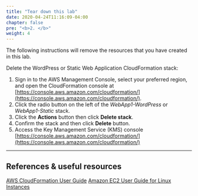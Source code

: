 ```yaml
---
title: "Tear down this lab"
date: 2020-04-24T11:16:09-04:00
chapter: false
pre: "<b>2. </b>"
weight: 4
---
```


The following instructions will remove the resources that you have created in this lab.

Delete the WordPress or Static Web Application CloudFormation stack:

1. Sign in to the AWS Management Console, select your preferred region, and open the CloudFormation console at [https://console.aws.amazon.com/cloudformation/](https://console.aws.amazon.com/cloudformation/).
2. Click the radio button on the left of the *WebApp1-WordPress* or *WebApp1-Static* stack.
3. Click the **Actions** button then click **Delete stack**.
4. Confirm the stack and then click **Delete** button.
5. Access the Key Management Service (KMS) console [https://console.aws.amazon.com/cloudformation/](https://console.aws.amazon.com/cloudformation/)

***

## References & useful resources

[AWS CloudFormation User Guide](https://docs.aws.amazon.com/AWSCloudFormation/latest/UserGuide/Welcome.html)
[Amazon EC2 User Guide for Linux Instances](https://docs.aws.amazon.com/AWSEC2/latest/UserGuide/concepts.html)
